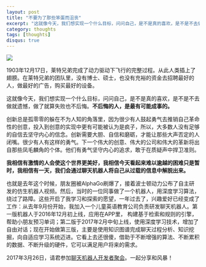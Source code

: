 ```yaml
---
layout: post
title: "不要为了那些笨蛋而沮丧"
excerpt: "这就像今天，我们想实现一个什么目标，问问自己，是不是真的喜欢，是不是不去做就遗憾，做了就算失败也不后悔。不后悔的人，是最有可能成事的。"
category: thoughts
tags: [thoughts]
disqus: true
---
```


![](https://static-public.chatopera.com/backlog/assets/images/2017/03/01/1.png)

1903年12月17日，莱特兄弟完成了动力驱动下飞行的完整过程。从此人类插上了翅膀。在莱特兄弟的团队里，没有博士、硕士，也没有充裕的资金去招聘最好的人，做最好的广告，购买最好的设备。


这就像今天，我们想实现一个什么目标，问问自己，是不是真的喜欢，是不是不去做就遗憾，做了就算失败也不后悔。**不后悔的人，是最有可能成事的。**


创新总是孤零零的躲在不为人知的角落里，因为很少有人鼓起勇气去推销自己革命性的创意，投入到创意的实现中更有可能被认为是疯子，所以，大多数人没有足够的自信去坚守内心的信念。创新需要大胆、自信和磨砺，才能让那些大声否定的人闭嘴。很少有人有这样的勇气。下一个伟大的创意、伟大的公司和伟大的革新将出自那些凤毛麟角的个体。他们有勇气坚守内心的追求，敢于在质疑声中捍卫准则。


**我相信有激情的人会使这个世界更美好，我相信今天看起来难以逾越的困难只是暂时，我相信有一天，我们会通过聊天机器人将自己从过载的信息中解脱出来。**


也就是去年这个时候，朋友圈被AlphaGo刷爆了，接着波士顿动力公布了自主研发的仿生机器人视频。然后，当时的一位同事做了一个机器人，用深度学习算法，绕过了路障。这些开启了我学习和探索的愿望，一年过去了，兴趣爱好已经变成了工作：从去年9月份开始，我加入一个儿童英语教育公司负责研发聊天机器人。第一版机器人于2016年12月初上线，应用在APP里， 构建基于检索和规则的引擎，帮助小朋友预习单词；第二版于2017年2月中旬上线，使用深度学习技术，增加了自由对话；现在开始做第三版，主要是使用知识图谱完成聊天过程分析、知识挖掘，向自适应学习系统迈进。它看上去还很傻，借助于不断增强的算法、不断累积的数据、不断升级的硬件，它可以满足用户将来的需求。

2017年3月26日，请君参加[聊天机器人开发者聚会](https://www.bagevent.com/event/457846)。一起分享和风暴！
